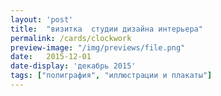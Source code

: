 ```yaml
---
layout: 'post'
title:  "визитка  студии дизайна интерьера"
permalink: /cards/clockwork
preview-image: "/img/previews/file.png"
date:   2015-12-01
date-display: 'декабрь 2015'
tags: ["полиграфия", "иллюстрации и плакаты"] 
---
```

